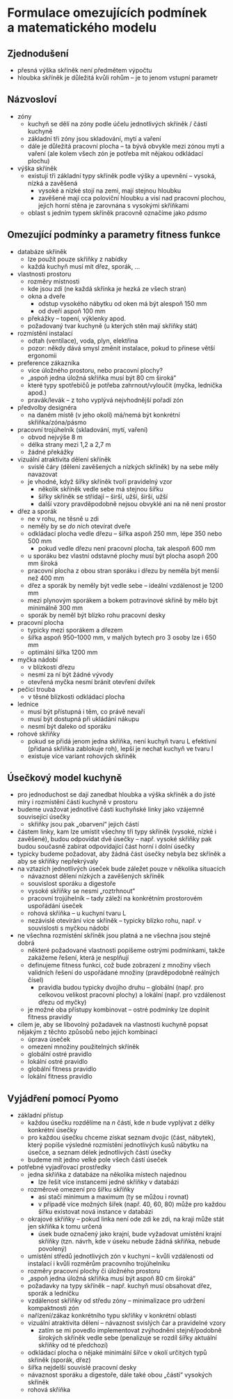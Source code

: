 # Formulace omezujících podmínek a matematického modelu

## Zjednodušení

- přesná výška skříněk není předmětem výpočtu
- hloubka skříněk je důležitá kvůli rohům – je to jenom vstupní parametr

## Názvosloví

- zóny
	- kuchyň se dělí na zóny podle účelu jednotlivých skříněk / částí kuchyně
	- základní tři zóny jsou skladování, mytí a vaření
	- dále je důležitá pracovní plocha – ta bývá obvykle mezi zónou mytí a vaření (ale kolem všech zón je potřeba mít nějakou odkládací plochu)
- výška skříněk
	- existují tři základní typy skříněk podle výšky a upevnění – vysoká, nízká a zavěšená
		- vysoké a nízké stojí na zemi, mají stejnou hloubku
		- zavěšené mají cca poloviční hloubku a visí nad pracovní plochou, jejich horní stěna je zarovnána s vysokými skříňkami
	- oblast s jedním typem skříněk pracovně označíme jako *pásmo*

## Omezující podmínky a parametry fitness funkce

- databáze skříněk
	- lze použít pouze skříňky z nabídky
	- každá kuchyň musí mít dřez, sporák, …
- vlastnosti prostoru
	- rozměry místnosti
	- kde jsou zdi (ne každá skřínka je hezká ze všech stran)
	- okna a dveře
		- odstup vysokého nábytku od oken má být alespoň 150 mm
		- od dveří aspoň 100 mm
	- překážky – topení, výklenky apod.
	- požadovaný tvar kuchyně (u kterých stěn mají skříňky stát)
- rozmístění instalací
	- odtah (ventilace), voda, plyn, elektřina
	- pozor: někdy dává smysl změnit instalace, pokud to přinese větší ergonomii
- preference zákazníka
	- více úložného prostoru, nebo pracovní plochy?
	- „aspoň jedna úložná skříňka musí být 80 cm široká“
	- které typy spotřebičů je potřeba zahrnout/vyloučit (myčka, lednička apod.)
	- pravák/levák – z toho vyplývá nejvhodnější pořadí zón
- předvolby designéra
	- na daném místě (v jeho okolí) má/nemá být konkrétní skříňka/zóna/pásmo
- pracovní trojúhelník (skladování, mytí, vaření)
	- obvod nejvýše 8 m
	- délka strany mezi 1,2 a 2,7 m
	- žádné překážky
- vizuální atraktivita dělení skříněk
	- svislé čáry (dělení zavěšených a nízkých skříněk) by na sebe měly navazovat
	- je vhodné, když šířky skříněk tvoří pravidelný vzor
		- několik skříněk vedle sebe má stejnou šířku
		- šířky skříněk se střídají – širší, užší, širší, užší
		- další vzory pravděpodobně nejsou obvyklé ani na ně není prostor
- dřez a sporák
	- ne v rohu, ne těsně u zdi
	- neměly by se *do nich* otevírat dveře
	- odkládací plocha vedle dřezu – šířka aspoň 250 mm, lépe 350 nebo 500 mm
		- pokud vedle dřezu není pracovní plocha, tak alespoň 600 mm
	- u sporáku bez vlastní odstavné plochy musí být plocha asopň 200 mm široká
	- pracovní plocha z obou stran sporáku i dřezu by neměla být menší než 400 mm
	- dřez a sporák by neměly být vedle sebe – ideální vzdálenost je 1200 mm
	- mezi plynovým sporákem a bokem potravinové skříně by mělo být minimálně 300 mm
	- sporák by neměl být blízko rohu pracovní desky
- pracovní plocha
	- typicky mezi sporákem a dřezem
	- šířka aspoň 950–1000 mm, v malých bytech pro 3 osoby lze i 650 mm
	- optimální šířka 1200 mm
- myčka nádobí
	- v blízkosti dřezu
	- nesmí za ní být žádné vývody
	- otevřená myčka nesmí bránit otevření dvířek
- pečicí trouba
	- v těsné blízkosti odkládací plocha
- lednice
	- musí být přístupná i těm, co právě nevaří
	- musí být dostupná při ukládání nákupu
	- nesmí být daleko od sporáku
- rohové skříňky
	- pokud se přidá jenom jedna skříňka, není kuchyň tvaru L efektivní (přidaná skříňka zablokuje roh), lepší je nechat kuchyň ve tvaru I
	- existuje více variant rohových skříněk

## Úsečkový model kuchyně

- pro jednoduchost se dají zanedbat hloubka a výška skříněk a do jisté míry i rozmístění částí kuchyně v prostoru
- budeme uvažovat jednotlivé části kuchyňské linky jako vzájemně související úsečky
	- skříňky jsou pak „obarvení“ jejich částí
- částem linky, kam lze umístit všechny tři typy skříněk (vysoké, nízké i zavěšené), budou odpovídat dvě úsečky – např. vysoké skříňky pak budou současně zabírat odpovídající část horní i dolní úsečky
- typicky budeme požadovat, aby žádná část úsečky nebyla bez skříněk a aby se skříňky nepřekrývaly
- na vztazích jednotlivých úseček bude záležet pouze v několika situacích
	- návaznost dělení nízkých a zavěšených skříněk
	- souvislost sporáku a digestoře
	- vysoké skříňky se nesmí „roztrhnout“
	- pracovní trojúhelník – tady záleží na konkrétním prostorovém uspořádání úseček
	- rohová skříňka – u kuchyní tvaru L
	- nezávislé otevírání více skříněk – typicky blízko rohu, např. v souvislosti s myčkou nádobí
- ne všechna rozmístění skříněk jsou platná a ne všechna jsou stejně dobrá
	- některé požadované vlastnosti popíšeme ostrými podmínkami, takže zakážeme řešení, která je nesplňují
	- definujeme fitness funkci, což bude zobrazení z množiny všech validních řešení do uspořádané množiny (pravděpodobně reálných čísel)
		- pravidla budou typicky dvojího druhu – globální (např. pro celkovou velikost pracovní plochy) a lokální (např. pro vzdálenost dřezu od myčky)
	- je možné oba přístupy kombinovat – ostré podmínky lze doplnit fitness pravidly
- cílem je, aby se libovolný požadavek na vlastnosti kuchyně popsat nějakým z těchto způsobů nebo jejich kombinací
	- úprava úseček
	- omezení množiny použitelných skříněk
	- globální ostré pravidlo
	- lokální ostré pravidlo
	- globální fitness pravidlo
	- lokální fitness pravidlo

## Vyjádření pomocí Pyomo

- základní přístup
	- každou úsečku rozdělíme na $n$ částí, kde $n$ bude vyplývat z délky konkrétní úsečky
	- pro každou úsečku chceme získat seznam dvojic (část, nábytek), který popíše výsledné rozmístění jednotlivých kusů nábytku na úsečce, a seznam délek jednotlivých částí úsečky
	- budeme mít jedno velké pole všech částí úseček
- potřebné vyjadřovací prostředky
	- jedna skříňka z databáze na několika místech najednou
		- lze řešit více instancemi jedné skříňky v databázi
	- rozměrové omezení pro šířku skříňky
		- asi stačí minimum a maximum (ty se můžou i rovnat)
		- v případě více možných šířek (např. 40, 60, 80) může pro každou šířku existovat nová instance v databázi
	- okrajové skříňky – pokud linka není ode zdi ke zdi, na kraji může stát jen skříňka k tomu určená
		- úsek bude označený jako krajní, bude vyžadovat umístění krajní skříňky (tzn. návrh, kde v úseku nebude žádná skříňka, nebude povolený)
	- umístění středů jednotlivých zón v kuchyni – kvůli vzdálenosti od instalací i kvůli rozměrům pracovního trojúhelníku
	- rozměry pracovní plochy či úložného prostoru
	- „aspoň jedna úložná skříňka musí být aspoň 80 cm široká“
	- požadavky na typy skříněk – např. kuchyň musí obsahovat dřez, sporák a ledničku
	- vzdálenost skříňky od středu zóny – minimalizace pro udržení kompaktnosti zón
	- nařízení/zákaz konkrétního typu skříňky v konkrétní oblasti
	- vizuální atraktivita dělení – návaznost svislých čar a pravidelné vzory
		- zatím se mi povedlo implementovat zvýhodnění stejně/podobně širokých skříněk vedle sebe (penalizuje se rozdíl šířky aktuální skříňky od té předchozí)
	- odkládací plocha o nějaké minimální šířce v okolí určitých typů skříněk (sporák, dřez)
	- šířka nejdelší souvislé pracovní desky
	- návaznost sporáku a digestoře, dále také obou „částí“ vysokých skříněk
	- rohová skříňka
